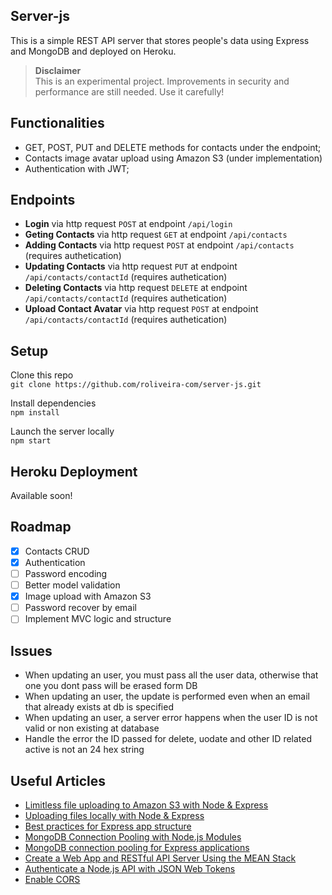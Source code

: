 ## Server-js
This is a simple REST API server that stores people's data using Express and MongoDB and deployed on Heroku.  

> **Disclaimer**  
> This is an experimental project. Improvements in security and performance are still needed. Use it carefully!

## Functionalities
- GET, POST, PUT and DELETE methods for contacts under the endpoint;
- Contacts image avatar upload using Amazon S3 (under implementation)
- Authentication with JWT;

## Endpoints
- **Login** via http request `POST` at endpoint `/api/login`
- **Geting Contacts** via http request `GET` at endpoint `/api/contacts`
- **Adding Contacts** via http request `POST` at endpoint `/api/contacts` (requires authetication)
- **Updating Contacts** via http request `PUT` at endpoint `/api/contacts/contactId` (requires authetication)
- **Deleting Contacts** via http request `DELETE` at endpoint `/api/contacts/contactId` (requires authetication)
- **Upload Contact Avatar** via http request `POST` at endpoint `/api/contacts/contactId` (requires authetication)

## Setup
Clone this repo  
`git clone https://github.com/roliveira-com/server-js.git`  

Install dependencies  
`npm install`  

Launch the server locally  
`npm start`  

## Heroku Deployment
Available soon!

## Roadmap
- [x] Contacts CRUD
- [x] Authentication
- [ ] Password encoding
- [ ] Better model validation
- [x] Image upload with Amazon S3
- [ ] Password recover by email
- [ ] Implement MVC logic and structure

## Issues

- When updating an user, you must pass all the user data, otherwise that one you dont pass will be erased form DB 
- When updating an user, the update is performed even when an email that already exists at db is specified
- When updating an user, a server error happens when the user ID is not valid or non existing at database
- Handle the error the ID passed for delete, uodate and other ID related active is not an 24 hex string

## Useful Articles
- [Limitless file uploading to Amazon S3 with Node & Express](https://www.terlici.com/2015/05/23/uploading-files-S3.html)
- [Uploading files locally with Node & Express](https://www.terlici.com/2015/05/16/uploading-files-locally.html)
- [Best practices for Express app structure](https://www.terlici.com/2014/08/25/best-practices-express-structure.html)
- [MongoDB Connection Pooling with Node.js Modules](https://wesleytsai.io/2015/08/02/mongodb-connection-pooling-in-nodejs/)
- [MongoDB connection pooling for Express applications](https://blog.mlab.com/2017/05/mongodb-connection-pooling-for-express-applications/)
- [Create a Web App and RESTful API Server Using the MEAN Stack](https://devcenter.heroku.com/articles/mean-apps-restful-api)
- [Authenticate a Node.js API with JSON Web Tokens](https://scotch.io/tutorials/authenticate-a-node-js-api-with-json-web-tokens)
- [Enable CORS](https://github.com/expressjs/cors#simple-usage-enable-all-cors-requests)
